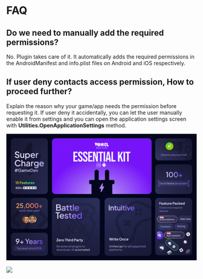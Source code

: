 # FAQ

## Do we need to manually add the required permissions?

No. Plugin takes care of it. It automatically adds the required permissions in the AndroidManifest and info.plist files on Android and iOS respectively.

## If user deny  contacts access permission, How to proceed further?

Explain the reason why your game/app needs the permission before requesting it. If user deny it accidentally, you can let the user manually enable it from settings and you can open the application settings screen with  **Utilities.OpenApplicationSettings** method.

![](../../../resources/v3/asset-store/cover.png "Test Image")

![](../../resources/)


